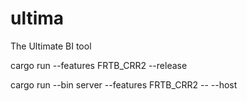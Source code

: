 # ultima
The Ultimate BI tool

cargo run --features FRTB_CRR2 --release

cargo run --bin server --features FRTB_CRR2 -- --host
